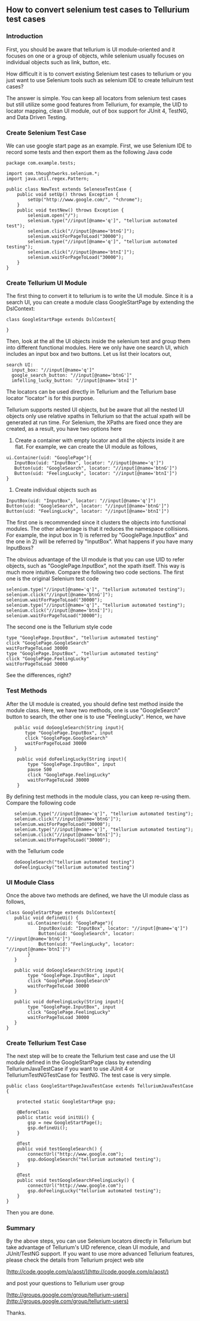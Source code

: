 ## How to convert selenium test cases to Tellurium test cases ##

### Introduction ###
First, you should be aware that tellurium is UI module-oriented and it focuses on one or a group of objects, while selenium usually focuses on individual objects such as link, button, etc.

How difficult it is to convert existing Selenium test cases to tellurium or you just want to use Selenium tools such as selenium IDE to create telluirum test cases?

The answer is simple. You can keep all locators from selenium test cases but still utilize some good features from Tellurium, for example, the UID to locator mapping, clean UI module, out of box support for JUnit 4, TestNG, and Data Driven Testing.

### Create Selenium Test Case ###
We can use google start page as an example. First, we use Selenium IDE to record some tests and then export them as the following Java code

```
package com.example.tests;

import com.thoughtworks.selenium.*;
import java.util.regex.Pattern;

public class NewTest extends SeleneseTestCase {
	public void setUp() throws Exception {
		setUp("http://www.google.com/", "*chrome");
	}
	public void testNew() throws Exception {
		selenium.open("/");
		selenium.type("//input[@name='q']", "tellurium automated test");
		selenium.click("//input[@name='btnG']");
		selenium.waitForPageToLoad("30000");
		selenium.type("//input[@name='q']", "tellurium automated testing");
		selenium.click("//input[@name='btnI']");
		selenium.waitForPageToLoad("30000");
	}
}
```

### Create Tellurium UI Module ###
The first thing to convert it to tellurium is to write the UI module. Since it is a search UI, you can create a module class GoogleStartPage by extending the DslContext:

```
class GoogleStartPage extends DslContext{

}
```

Then, look at the all the UI objects inside the selenium test and group them into different functional modules. Here we only have one search UI, which includes an input box and two buttons. Let us list their locators out,
```
search UI:
  input_box: "//input[@name='q']"
  google_search_button: "//input[@name='btnG']"
  imfelling_lucky_button: "//input[@name='btnI']"
```

The locators can be used directly in Tellurium and the Tellurium base locator "locator" is for this purpose.

Tellurium supports nested UI objects, but be aware that all the nested UI objects only use relative xpaths in Tellurium so that the actual xpath will be generated at run time. For Selenium, the XPaths are fixed once they are created, as a result, you have two options here

  1. Create a container with empty locator and all the objects inside it are flat. For example, we can create the UI module as follows,
```
ui.Container(uid: "GooglePage"){
   InputBox(uid: "InputBox", locator: "//input[@name='q']")
   Button(uid: "GoogleSearch", locator: "//input[@name='btnG']")
   Button(uid: "FeelingLucky", locator: "//input[@name='btnI']")
}
```
  1. Create individual objects such as
```
InputBox(uid: "InputBox", locator: "//input[@name='q']")
Button(uid: "GoogleSearch", locator: "//input[@name='btnG']")
Button(uid: "FeelingLucky", locator: "//input[@name='btnI']")
```

The first one is recommended since it clusters the objects into functional modules. The other advantage is that it reduces the namespace collisions. For example, the input box in 1) is referred by "GooglePage.InputBox" and the one in 2) will be referred by "InputBox". What happens if you have many InputBoxs?

The obvious advantage of the UI module is that you can use UID to refer objects, such as "GooglePage.InputBox", not the xpath itself. This way is much more intuitive. Compare the following two code sections. The first one is the original Selenium test code
```
selenium.type("//input[@name='q']", "tellurium automated testing");
selenium.click("//input[@name='btnG']");
selenium.waitForPageToLoad("30000");
selenium.type("//input[@name='q']", "tellurium automated testing");
selenium.click("//input[@name='btnI']");
selenium.waitForPageToLoad("30000");
```

The second one is the Tellurium style code
```
type "GooglePage.InputBox", "tellurium automated testing"
click "GooglePage.GoogleSearch"
waitForPageToLoad 30000
type "GooglePage.InputBox", "tellurium automated testing"
click "GooglePage.FeelingLucky"
waitForPageToLoad 30000
```
See the differences, right?

### Test Methods ###
After the UI module is created, you should define test method inside the module class. Here, we have two methods, one is use "GoogleSearch" button to search, the other one is to use "FeelingLucky". Hence, we have

```
   public void doGoogleSearch(String input){
       type "GooglePage.InputBox", input
       click "GooglePage.GoogleSearch"
       waitForPageToLoad 30000    
   }
  
    public void doFeelingLucky(String input){
        type "GooglePage.InputBox", input
        pause 500
        click "GooglePage.FeelingLucky"
        waitForPageToLoad 30000    
    }
```

By defining test methods in the module class, you can keep re-using them. Compare the following code
```
   selenium.type("//input[@name='q']", "tellurium automated testing");
   selenium.click("//input[@name='btnG']");
   selenium.waitForPageToLoad("30000");
   selenium.type("//input[@name='q']", "tellurium automated testing");
   selenium.click("//input[@name='btnI']");
   selenium.waitForPageToLoad("30000");
```
with the Tellurium code
```
   doGoogleSearch("tellurium automated testing")
   doFeelingLucky("tellurium automated testing")
```

### UI Module Class ###
Once the above two methods are defined, we have the UI module class as follows,

```
class GoogleStartPage extends DslContext{
   public void defineUi() {
        ui.Container(uid: "GooglePage"){
            InputBox(uid: "InputBox", locator: "//input[@name='q']")
            Button(uid: "GoogleSearch", locator: "//input[@name='btnG']")
            Button(uid: "FeelingLucky", locator: "//input[@name='btnI']")
        }
   }
 
   public void doGoogleSearch(String input){
        type "GooglePage.InputBox", input
        click "GooglePage.GoogleSearch"
        waitForPageToLoad 30000    
   }
  
   public void doFeelingLucky(String input){
        type "GooglePage.InputBox", input
        click "GooglePage.FeelingLucky"
        waitForPageToLoad 30000    
   }
}
```

### Create Tellurium Test Case ###

The next step will be to create the Tellurium test case and use the UI module defined in the GoogleStartPage class by extending TelluriumJavaTestCase if you want to use JUnit 4 or TelluriumTestNGTestCase for TestNG. The test case is very simple.
```
public class GoogleStartPageJavaTestCase extends TelluriumJavaTestCase {

    protected static GoogleStartPage gsp;

    @BeforeClass
    public static void initUi() {
        gsp = new GoogleStartPage();
        gsp.defineUi();
    }

    @Test
    public void testGoogleSearch() {
        connectUrl("http://www.google.com");
        gsp.doGoogleSearch("tellurium automated testing");
    }

    @Test
    public void testGoogleSearchFeelingLucky() {
        connectUrl("http://www.google.com");
        gsp.doFeelingLucky("tellurium automated testing");
    }
}
```

Then you are done.

### Summary ###

By the above steps, you can use Selenium locators directly in Tellurium but take advantage of Tellurium's UID reference, clean UI module, and JUnit/TestNG support. If you want to use more advanced Tellurium features, please check the details from Tellurium project web site

[http://code.google.com/p/aost/](http://code.google.com/p/aost/)

and post your questions to Tellurium user group

[http://groups.google.com/group/tellurium-users](http://groups.google.com/group/tellurium-users)

Thanks.